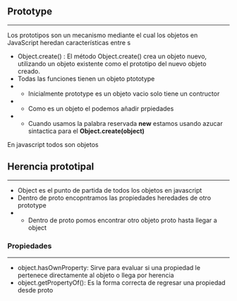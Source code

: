 
## Prototype
***

Los prototipos son un mecanismo mediante el cual los objetos en JavaScript heredan características entre s


- Object.create() : El método Object.create() crea un objeto nuevo, utilizando un objeto existente como el prototipo del nuevo objeto creado.
- Todas las funciones tienen un objeto ptototype
- - Inicialmente prototype es un objeto vacio solo tiene un contructor
- - Como es un objeto el podemos añadir prpiedades
- - Cuando usamos la palabra reservada **new** estamos usando azucar sintactica para el **Object.create(object)**

En javascript todos son objetos

## Herencia prototipal
***

- Object es el punto de partida de todos los objetos en javascript
- Dentro de proto encopntramos las propiedades heredades de otro prototype
- -  Dentro de proto pomos encontrar otro objeto proto hasta llegar a object

### Propiedades
***

- object.hasOwnProperty: Sirve para evaluar si una propiedad le pertenece directamente al objeto o llega por herencia
- object.getPropertyOf(): Es la forma correcta de regresar una propiedad desde proto